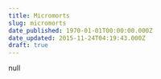 ```yaml
---
title: Micromorts
slug: micromorts
date_published: 1970-01-01T00:00:00.000Z
date_updated: 2015-11-24T04:19:43.000Z
draft: true
---
```


null
